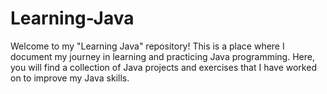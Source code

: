 # Learning-Java
Welcome to my "Learning Java" repository! 
This is a place where I document my journey in learning and practicing Java programming. 
Here, you will find a collection of Java projects and exercises that I have worked on to improve my Java skills.
